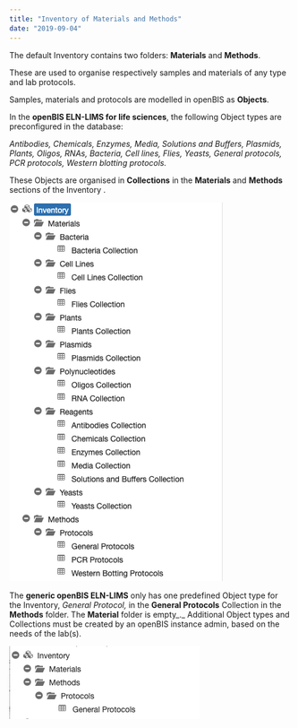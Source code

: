 ```yaml
---
title: "Inventory of Materials and Methods"
date: "2019-09-04"
---
```


  
The default Inventory contains two folders: **Materials** and **Methods**.

These are used to organise respectively samples and materials of any type and lab protocols.

Samples, materials and protocols are modelled in openBIS as **Objects**.

In the **openBIS ELN-LIMS for life sciences**, the following Object types are preconfigured in the database:  
  

_Antibodies, Chemicals, Enzymes, Media, Solutions and Buffers, Plasmids, Plants, Oligos, RNAs, Bacteria, Cell lines, Flies, Yeasts, General protocols, PCR protocols, Western blotting protocols._

These Objects are organised in **Collections** in the **Materials** and **Methods** sections of the Inventory .  
  

![](images/inventory-menu-life-sciences.png)

The **generic openBIS ELN-LIMS** only has one predefined Object type for the Inventory, _General Protocol,_ in the **General Protocols** Collection in the **Methods** folder. The **Material** folder is empty_._ Additional Object types and Collections must be created by an openBIS instance admin, based on the needs of the lab(s).

![](images/inventory-generic-openbis.png)
